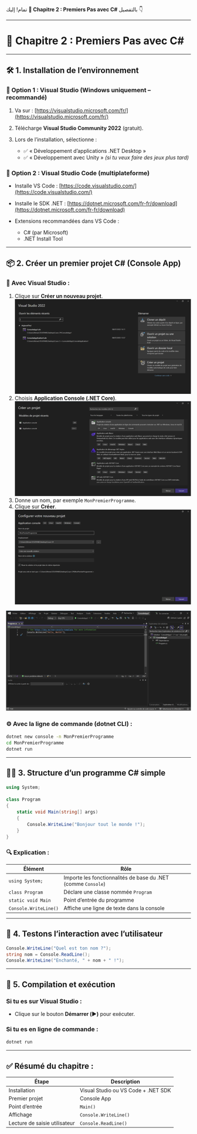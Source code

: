 تمام! إليك **📘 Chapitre 2 : Premiers Pas avec C#** بالتفصيل 👇

---

# 🚀 Chapitre 2 : Premiers Pas avec C\#

---

## 🛠️ 1. Installation de l’environnement

### 🔷 Option 1 : Visual Studio (Windows uniquement – recommandé)

1. Va sur : [https://visualstudio.microsoft.com/fr/](https://visualstudio.microsoft.com/fr/)
2. Télécharge **Visual Studio Community 2022** (gratuit).
3. Lors de l’installation, sélectionne :

   * ✅ « Développement d’applications .NET Desktop »
   * ✅ « Développement avec Unity » *(si tu veux faire des jeux plus tard)*

### 🔷 Option 2 : Visual Studio Code (multiplateforme)

* Installe VS Code : [https://code.visualstudio.com/](https://code.visualstudio.com/)
* Installe le SDK .NET : [https://dotnet.microsoft.com/fr-fr/download](https://dotnet.microsoft.com/fr-fr/download)
* Extensions recommandées dans VS Code :

  * C# (par Microsoft)
  * .NET Install Tool

---

## 📦 2. Créer un premier projet C# (Console App)

### 🧰 Avec Visual Studio :

1. Clique sur **Créer un nouveau projet**.
![Texte alternatif](image/1.png)
2. Choisis **Application Console (.NET Core)**.
![Texte alternatif](image/2.png)
3. Donne un nom, par exemple `MonPremierProgramme`.
4. Clique sur **Créer**.
![Texte alternatif](image/3.1.png)

![Texte alternatif](image/3.png)
### ⚙️ Avec la ligne de commande (dotnet CLI) :

```bash
dotnet new console -n MonPremierProgramme
cd MonPremierProgramme
dotnet run
```

---

## 👨‍💻 3. Structure d’un programme C# simple

```csharp
using System;

class Program
{
    static void Main(string[] args)
    {
        Console.WriteLine("Bonjour tout le monde !");
    }
}
```

### 🔍 Explication :

| Élément               | Rôle                                                          |
| --------------------- | ------------------------------------------------------------- |
| `using System;`       | Importe les fonctionnalités de base du .NET (comme `Console`) |
| `class Program`       | Déclare une classe nommée `Program`                           |
| `static void Main`    | Point d’entrée du programme                                   |
| `Console.WriteLine()` | Affiche une ligne de texte dans la console                    |

---

## 🧪 4. Testons l’interaction avec l’utilisateur

```csharp
Console.WriteLine("Quel est ton nom ?");
string nom = Console.ReadLine();
Console.WriteLine("Enchanté, " + nom + " !");
```

---

## 📌 5. Compilation et exécution

### Si tu es sur Visual Studio :

* Clique sur le bouton **Démarrer (▶️)** pour exécuter.

### Si tu es en ligne de commande :

```bash
dotnet run
```

---

## ✅ Résumé du chapitre :

| Étape                         | Description                         |
| ----------------------------- | ----------------------------------- |
| Installation                  | Visual Studio ou VS Code + .NET SDK |
| Premier projet                | Console App                         |
| Point d’entrée                | `Main()`                            |
| Affichage                     | `Console.WriteLine()`               |
| Lecture de saisie utilisateur | `Console.ReadLine()`                |

